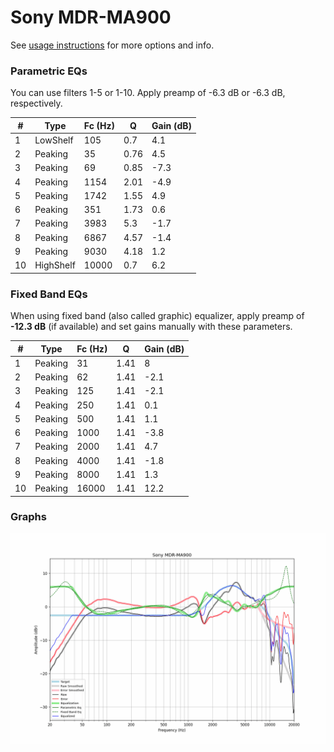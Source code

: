 # Sony MDR-MA900
See [usage instructions](https://github.com/jaakkopasanen/AutoEq#usage) for more options and info.

### Parametric EQs
You can use filters 1-5 or 1-10. Apply preamp of -6.3 dB or -6.3 dB, respectively.

|   # | Type      |   Fc (Hz) |    Q |   Gain (dB) |
|-----|-----------|-----------|------|-------------|
|   1 | LowShelf  |       105 | 0.7  |         4.1 |
|   2 | Peaking   |        35 | 0.76 |         4.5 |
|   3 | Peaking   |        69 | 0.85 |        -7.3 |
|   4 | Peaking   |      1154 | 2.01 |        -4.9 |
|   5 | Peaking   |      1742 | 1.55 |         4.9 |
|   6 | Peaking   |       351 | 1.73 |         0.6 |
|   7 | Peaking   |      3983 | 5.3  |        -1.7 |
|   8 | Peaking   |      6867 | 4.57 |        -1.4 |
|   9 | Peaking   |      9030 | 4.18 |         1.2 |
|  10 | HighShelf |     10000 | 0.7  |         6.2 |

### Fixed Band EQs
When using fixed band (also called graphic) equalizer, apply preamp of **-12.3 dB** (if available) and set gains manually with these parameters.

|   # | Type    |   Fc (Hz) |    Q |   Gain (dB) |
|-----|---------|-----------|------|-------------|
|   1 | Peaking |        31 | 1.41 |         8   |
|   2 | Peaking |        62 | 1.41 |        -2.1 |
|   3 | Peaking |       125 | 1.41 |        -2.1 |
|   4 | Peaking |       250 | 1.41 |         0.1 |
|   5 | Peaking |       500 | 1.41 |         1.1 |
|   6 | Peaking |      1000 | 1.41 |        -3.8 |
|   7 | Peaking |      2000 | 1.41 |         4.7 |
|   8 | Peaking |      4000 | 1.41 |        -1.8 |
|   9 | Peaking |      8000 | 1.41 |         1.3 |
|  10 | Peaking |     16000 | 1.41 |        12.2 |

### Graphs
![](./Sony%20MDR-MA900.png)
